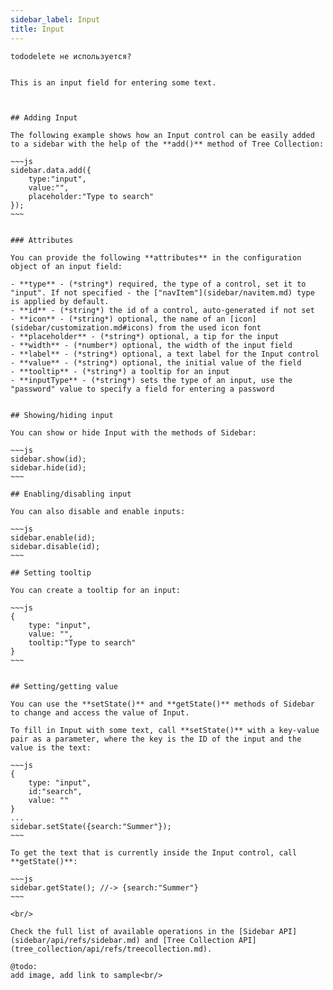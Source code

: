 ```yaml
---
sidebar_label: Input
title: Input
--- 
```


```tododelete не используется?``` 

```

This is an input field for entering some text. 



## Adding Input

The following example shows how an Input control can be easily added to a sidebar with the help of the **add()** method of Tree Collection:

~~~js
sidebar.data.add({
	type:"input",
	value:"",
	placeholder:"Type to search"
});
~~~


### Attributes

You can provide the following **attributes** in the configuration object of an input field:

- **type** - (*string*) required, the type of a control, set it to "input". If not specified - the ["navItem"](sidebar/navitem.md) type is applied by default.
- **id** - (*string*) the id of a control, auto-generated if not set
- **icon** - (*string*) optional, the name of an [icon](sidebar/customization.md#icons) from the used icon font
- **placeholder** - (*string*) optional, a tip for the input 
- **width** - (*number*) optional, the width of the input field
- **label** - (*string*) optional, a text label for the Input control
- **value** - (*string*) optional, the initial value of the field
- **tooltip** - (*string*) a tooltip for an input
- **inputType** - (*string*) sets the type of an input, use the "password" value to specify a field for entering a password


## Showing/hiding input 

You can show or hide Input with the methods of Sidebar:

~~~js
sidebar.show(id);
sidebar.hide(id);
~~~

## Enabling/disabling input

You can also disable and enable inputs:

~~~js
sidebar.enable(id);
sidebar.disable(id);
~~~

## Setting tooltip

You can create a tooltip for an input:

~~~js
{
	type: "input",
	value: "",
	tooltip:"Type to search"
}
~~~


## Setting/getting value

You can use the **setState()** and **getState()** methods of Sidebar to change and access the value of Input.

To fill in Input with some text, call **setState()** with a key-value pair as a parameter, where the key is the ID of the input and the value is the text:

~~~js
{
	type: "input",
	id:"search",
	value: ""
}
...
sidebar.setState({search:"Summer"});
~~~

To get the text that is currently inside the Input control, call **getState()**:

~~~js
sidebar.getState(); //-> {search:"Summer"}
~~~

<br/>

Check the full list of available operations in the [Sidebar API](sidebar/api/refs/sidebar.md) and [Tree Collection API](tree_collection/api/refs/treecollection.md).

@todo:
add image, add link to sample<br/>

```